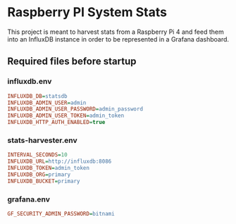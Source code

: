 # Raspberry PI System Stats 

This project is meant to harvest stats from a Raspberry Pi 4 and feed them into an InfluxDB instance in order to be represented in a Grafana dashboard.

## Required files before startup

### influxdb.env
```ini
INFLUXDB_DB=statsdb
INFLUXDB_ADMIN_USER=admin
INFLUXDB_ADMIN_USER_PASSWORD=admin_password
INFLUXDB_ADMIN_USER_TOKEN=admin_token
INFLUXDB_HTTP_AUTH_ENABLED=true
```

### stats-harvester.env
```ini
INTERVAL_SECONDS=10
INFLUXDB_URL=http://influxdb:8086
INFLUXDB_TOKEN=admin_token
INFLUXDB_ORG=primary
INFLUXDB_BUCKET=primary
```

### grafana.env
```ini
GF_SECURITY_ADMIN_PASSWORD=bitnami
```